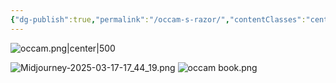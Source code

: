 ```yaml
---
{"dg-publish":true,"permalink":"/occam-s-razor/","contentClasses":"center-headings red-truth red-links blue-truth","created":"2025-03-17T16:22:19.518+01:00","updated":"2025-04-05T11:23:16.479+02:00"}
---
```


![occam.png|center|500](/img/user/Attachments/occam.png)


![Midjourney-2025-03-17-17_44_19.png](/img/user/Attachments/Midjourney-2025-03-17-17_44_19.png)
![occam book.png](/img/user/Attachments/occam%20book.png)
